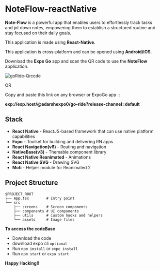 
# NoteFlow-reactNative
**Note-Flow** is a powerful app that enables users to effortlessly track tasks and jot down notes, empowering them to establish a structured routine and stay focused on their daily goals.

This application is made using **React-Native**.

This application is cross-platform and can be opened using **Android/iOS**.

Download the **Expo Go** app and scan the QR code to use the **NoteFlow** application.


![goRide-Qrcode](https://github.com/Adarsh01-code/GoRide-reactNative/assets/78374434/2364f1fa-70ee-4c2a-b6e2-a987da0b9108)




OR 


Copy and paste this link on any browser or ExpoGo app ::

**exp://exp.host/@adarshexpo0/go-ride?release-channel=default** 


## Stack
- **React Native** - ReactJS-based framework that can use native platform capabilities
- **Expo** - Toolset for building and delivering RN apps
- **React Navigation(v6)** - Routing and navigation
- **NativeBase(v3)** - Themable component library
- **React Native Reanimated** - Animations
- **React Native SVG** - Drawing SVG
- **Moti** - Helper module for Reanimated 2

## Project Structure
```
$PROJECT_ROOT
├── App.tsx        # Entry point
└── src
    ├── screens    # Screen components
    ├── components # UI components
    ├── utils      # Custom hooks and helpers
    └── assets     # Image files
```


**To access the codeBase**
- Download the code
- download expo cli `optional`
- Run `npm install` or `expo install`
- Run `npm start` or `expo start`




**Happy Hacking!!**
